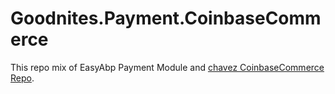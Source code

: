 # Goodnites.Payment.CoinbaseCommerce

This repo mix of EasyAbp Payment Module and [chavez CoinbaseCommerce Repo](https://github.com/bchavez/Coinbase.Commerce). 
